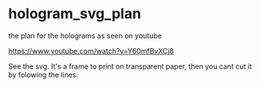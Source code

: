 # hologram_svg_plan
the plan for the holograms as seen on youtube

https://www.youtube.com/watch?v=Y60mfBvXCj8

See the svg. It's a frame to print on transparent paper, then you cant cut it by folowing the lines.
